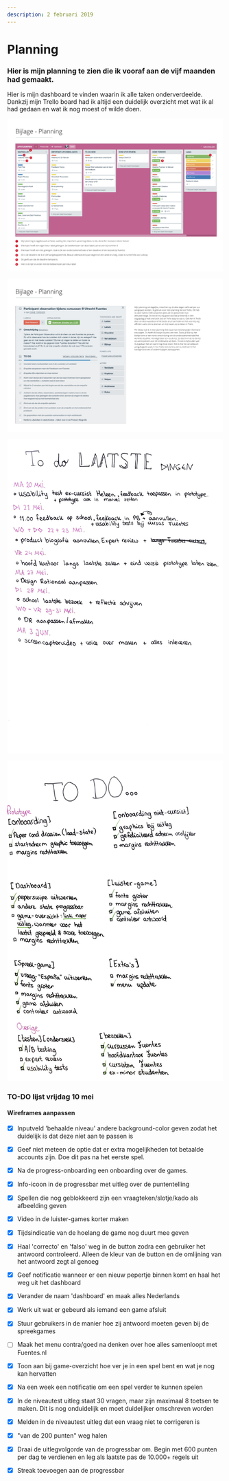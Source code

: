 ```yaml
---
description: 2 februari 2019
---
```


# Planning

### Hier is mijn planning te zien die ik vooraf aan de vijf maanden had gemaakt.

Hier is mijn dashboard te vinden waarin ik alle taken onderverdeelde. Dankzij mijn Trello board had ik altijd een duidelijk overzicht met wat ik al had gedaan en wat ik nog moest of wilde doen.

![](../.gitbook/assets/planning1-1.jpg)

![](../.gitbook/assets/planning2-1.jpg)

![18 mei 2019](../.gitbook/assets/escaneo-25-may-2019-3-1.jpg)

![6 mei 2019](../.gitbook/assets/escaneo-25-may-2019-1-1.jpg)

### TO-DO lijst vrijdag 10 mei

#### Wireframes aanpassen

* [x] Inputveld 'behaalde niveau' andere background-color geven zodat het duidelijk is dat deze niet aan te passen is
* [x] Geef niet meteen de optie dat er extra mogelijkheden tot betaalde accounts zijn. Doe dit pas na het eerste spel.
* [x] Na de progress-onboarding een onboarding over de games.
* [x] Info-icoon in de progressbar met uitleg over de puntentelling
* [x] Spellen die nog geblokkeerd zijn een vraagteken/slotje/kado als afbeelding geven
* [x] Video in de luister-games korter maken
* [x] Tijdsindicatie van de hoelang de game nog duurt mee geven
* [x] Haal 'correcto' en 'falso'  weg in de button zodra een gebruiker het antwoord controleerd. Alleen de kleur van de button en de omlijning van het antwoord zegt al genoeg
* [x] Geef notificatie wanneer er een nieuw pepertje binnen komt en haal het weg uit het dashboard
* [x] Verander de naam 'dashboard' en maak alles Nederlands
* [x] Werk uit wat er gebeurd als iemand een game afsluit
* [x] Stuur gebruikers in de manier hoe zij antwoord moeten geven bij de spreekgames
* [ ] Maak het menu contra/goed na denken over hoe alles samenloopt met Fuentes.nl
* [x] Toon aan bij game-overzicht hoe ver je in een spel bent en wat je nog kan hervatten
* [x] Na een week een notificatie om een spel verder te kunnen spelen
* [x] In de niveautest uitleg staat 30 vragen, maar zijn maximaal 8 toetsen te maken. Dit is nog onduidelijk en moet duidelijker omschreven worden
* [x] Melden in de niveautest uitleg dat een vraag niet te corrigeren is
* [x] "van de 200 punten" weg halen
* [x] Draai de uitlegvolgorde van de progressbar om. Begin met 600 punten per dag te verdienen en leg als laatste pas de 10.000+ regels uit
* [x] Streak toevoegen aan de progressbar



